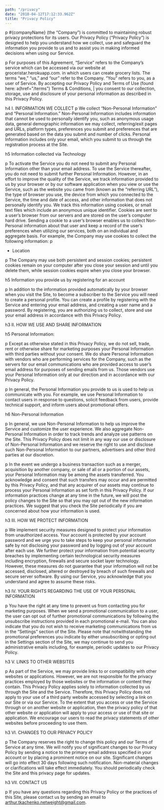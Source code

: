 ```yaml
---
path: "/privacy"
date: "2018-04-12T17:12:33.962Z"
title: "Privacy Policy"
---
```


p
#{companyName} (the “Company”) is committed to maintaining robust privacy protections for its users.  Our Privacy Policy (“Privacy Policy”) is designed to help you understand how we collect, use and safeguard the information you provide to us and to assist you in making informed decisions when using our Service.  

p
For purposes of this Agreement, “Service” refers to the Company’s service which can be accessed via our website at groceristar.herokuapp.com. in which users can create grocery lists.  The terms “we,” “us,” and “our” refer to the Company. “You” refers to you, as a user of Service. By accepting our Privacy Policy and Terms of Use (found here:
  a(href="/terms") Terms &amp; Conditions,
  | you consent to our collection, storage, use and disclosure of your personal information as described in this Privacy Policy.

h4
I.               INFORMATION WE COLLECT
p
We collect “Non-Personal Information” and “Personal Information.”  Non-Personal Information includes information that cannot be used to personally identify you, such as anonymous usage data, general demographic information we may collect, referring/exit pages and URLs, platform types, preferences you submit and preferences that are generated based on the data you submit and number of clicks.  Personal Information includes only your email, which you submit to us through the registration process at the Site.

h5
Information collected via Technology

p
To activate the Service you do not need to submit any Personal Information other than your email address.  To use the Service thereafter, you do not need to submit further Personal Information.  However, in an effort to improve the quality of the Service, we track information provided to us by your browser or by our software application when you view or use the Service, such as the website you came from (known as the “referring URL”), the type of browser you use, the device from which you connected to the Service, the time and date of access, and other information that does not personally identify you.  We track this information using cookies, or small text files which include an anonymous unique identifier.  Cookies are sent to a user’s browser from our servers and are stored on the user’s computer hard drive.  Sending a cookie to a user’s browser enables us to collect Non-Personal information about that user and keep a record of the user’s preferences when utilizing our services, both on an individual and aggregate basis.  For example, the Company may use cookies to collect the following information:
p
* Location

p
The Company may use both persistent and session cookies; persistent cookies remain on your computer after you close your session and until you delete them, while session cookies expire when you close your browser.

h5
Information you provide us by registering for an account

p
In addition to the information provided automatically by your browser when you visit the Site, to become a subscriber to the Service you will need to create a personal profile.  You can create a profile by registering with the Service and entering your email address, and creating a user name and a password.  By registering, you are authorizing us to collect, store and use your email address in accordance with this Privacy Policy.

h3
II.             HOW WE USE AND SHARE INFORMATION

h5
Personal Information:

p
Except as otherwise stated in this Privacy Policy, we do not sell, trade, rent or otherwise share for marketing purposes your Personal Information with third parties without your consent. We do share Personal Information with vendors who are performing services for the Company, such as the servers for our email communications who are provided access to user’s email address for purposes of sending emails from us.  Those vendors use your Personal Information only at our direction and in accordance with our Privacy Policy.

p
In general, the Personal Information you provide to us is used to help us communicate with you.  For example, we use Personal Information to contact users in response to questions, solicit feedback from users, provide technical support, and inform users about promotional offers.

h6
Non-Personal Information

p
In general, we use Non-Personal Information to help us improve the Service and customize the user experience.  We also aggregate Non-Personal Information in order to track trends and analyze use patterns on the Site.  This Privacy Policy does not limit in any way our use or disclosure of Non-Personal Information and we reserve the right to use and disclose such Non-Personal Information to our partners, advertisers and other third parties at our discretion.

p
In the event we undergo a business transaction such as a merger, acquisition by another company, or sale of all or a portion of our assets, your Personal Information may be among the assets transferred.  You acknowledge and consent that such transfers may occur and are permitted by this Privacy Policy, and that any acquirer of our assets may continue to process your Personal Information as set forth in this Privacy Policy.  If our information practices change at any time in the future, we will post the policy changes to the Site so that you may opt out of the new information practices.  We suggest that you check the Site periodically if you are concerned about how your information is used.

h3
III.           HOW WE PROTECT INFORMATION

p
We implement security measures designed to protect your information from unauthorized access.  Your account is protected by your account password and we urge you to take steps to keep your personal information safe by not disclosing your password and by logging out of your account after each use.  We further protect your information from potential security breaches by implementing certain technological security measures including encryption, firewalls and secure socket layer technology.  However, these measures do not guarantee that your information will not be accessed, disclosed, altered or destroyed by breach of such firewalls and secure server software.  By using our Service, you acknowledge that you understand and agree to assume these risks.


h3
IV.           YOUR RIGHTS REGARDING THE USE OF YOUR PERSONAL INFORMATION

p
You have the right at any time to prevent us from contacting you for marketing purposes.  When we send a promotional communication to a user, the user can opt out of further promotional communications by following the unsubscribe instructions provided in each promotional e-mail.  You can also indicate that you do not wish to receive marketing communications from us in the “Settings” section of the Site.  Please note that notwithstanding the promotional preferences you indicate by either unsubscribing or opting out in the Settings section of the Site, we may continue to send you administrative emails including, for example, periodic updates to our Privacy Policy.

h3
V.             LINKS TO OTHER WEBSITES

p
As part of the Service, we may provide links to or compatibility with other websites or applications.  However, we are not responsible for the privacy practices employed by those websites or the information or content they contain.  This Privacy Policy applies solely to information collected by us through the Site and the Service.  Therefore, this Privacy Policy does not apply to your use of a third party website accessed by selecting a link on our Site or via our Service.  To the extent that you access or use the Service through or on another website or application, then the privacy policy of that other website or application will apply to your access or use of that site or application.  We encourage our users to read the privacy statements of other websites before proceeding to use them.

h3
VI.           CHANGES TO OUR PRIVACY POLICY

p
The Company reserves the right to change this policy and our Terms of Service at any time.  We will notify you of significant changes to our Privacy Policy by sending a notice to the primary email address specified in your account or by placing a prominent notice on our site.  Significant changes will go into effect 30 days following such notification.  Non-material changes or clarifications will take effect immediately. You should periodically check the Site and this privacy page for updates.

h3
VII.         CONTACT US


p
If you have any questions regarding this Privacy Policy or the practices of this Site, please contact us by sending an email to arthur.tkachenko.netweight@gmail.com.
